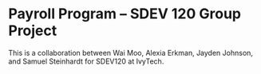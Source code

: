 # Payroll Program – SDEV 120 Group Project
This is a collaboration between Wai Moo, Alexia Erkman, Jayden Johnson, and Samuel Steinhardt
for SDEV120 at IvyTech.
